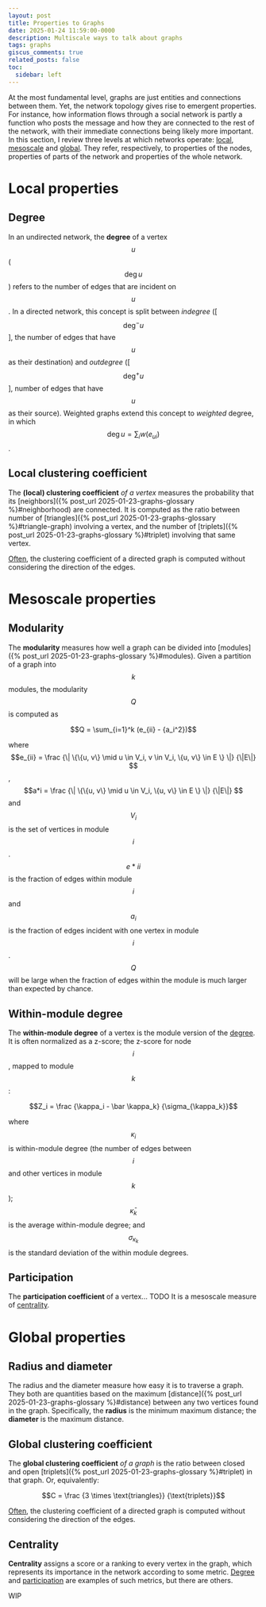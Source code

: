 ```yaml
---
layout: post
title: Properties to Graphs
date: 2025-01-24 11:59:00-0000
description: Multiscale ways to talk about graphs
tags: graphs
giscus_comments: true
related_posts: false
toc:
  sidebar: left
---
```


At the most fundamental level, graphs are just entities and connections between them. Yet, the network topology gives rise to emergent properties. For instance, how information flows through a social network is partly a function who posts the message and how they are connected to the rest of the network, with their immediate connections being likely more important. In this section, I review three levels at which networks operate: [local](#local-properties), [mesoscale](#mesoscale-properties) and [global](#global-properties). They refer, respectively, to properties of the nodes, properties of parts of the network and properties of the whole network.

# Local properties

## Degree

In an undirected network, the **degree** of a vertex $$u$$ ($$\deg u$$) refers to the number of edges that are incident on $$u$$. In a directed network, this concept is split between _indegree_ ([$$\deg^- u$$], the number of edges that have $$u$$ as their destination) and _outdegree_ ([$$\deg^+ u$$], number of edges that have $$u$$ as their source). Weighted graphs extend this concept to _weighted_ degree, in which $$\deg u = \sum_{i} w(e_{ui})$$.

## Local clustering coefficient

The **(local) clustering coefficient** _of a vertex_ measures the probability that its [neighbors]({% post_url 2025-01-23-graphs-glossary %}#neighborhood) are connected. It is computed as the ratio between number of [triangles]({% post_url 2025-01-23-graphs-glossary %}#triangle-graph) involving a vertex, and the number of [triplets]({% post_url 2025-01-23-graphs-glossary %}#triplet) involving that same vertex.

[Often](https://igraph.org/r/doc/transitivity.html), the clustering coefficient of a directed graph is computed without considering the direction of the edges.

# Mesoscale properties

## Modularity

The **modularity** measures how well a graph can be divided into [modules]({% post_url 2025-01-23-graphs-glossary %}#modules). Given a partition of a graph into $$k$$ modules, the modularity $$Q$$ is computed as

$$Q = \sum_{i=1}^k (e_{ii} - {a_i^2})$$

where $$e_{ii} = \frac {\| \{\{u, v\} \mid u \in V_i, v \in V_i, \{u, v\} \in E \} \|} {\|E\|} $$,$$a*i = \frac {\| \{\{u, v\} \mid u \in V_i, \{u, v\} \in E \} \|} {\|E\|} $$ and $$V_i$$ is the set of vertices in module $$i$$. $$e*{ii}$$ is the fraction of edges within module $$i$$ and $$a_i$$ is the fraction of edges incident with one vertex in module $$i$$. $$Q$$ will be large when the fraction of edges within the module is much larger than expected by chance.

## Within-module degree

The **within-module degree** of a vertex is the module version of the [degree](#degree). It is often normalized as a z-score; the z-score for node $$i$$, mapped to module $$k$$:

$$Z_i = \frac {\kappa_i - \bar \kappa_k} {\sigma_{\kappa_k}}$$

where $$\kappa_i$$ is within-module degree (the number of edges between $$i$$ and other vertices in module $$k$$); $$\bar \kappa_k$$ is the average within-module degree; and $$\sigma_{\kappa_k}$$ is the standard deviation of the within module degrees.

## Participation

The **participation coefficient** of a vertex... TODO
It is a mesoscale measure of [centrality](#centrality).

# Global properties

## Radius and diameter

The radius and the diameter measure how easy it is to traverse a graph. They both are quantities based on the maximum [distance]({% post_url 2025-01-23-graphs-glossary %}#distance) between any two vertices found in the graph. Specifically, the **radius** is the minimum maximum distance; the **diameter** is the maximum distance.

## Global clustering coefficient

The **global clustering coefficient** _of a graph_ is the ratio between closed and open [triplets]({% post_url 2025-01-23-graphs-glossary %}#triplet) in that graph. Or, equivalently:

$$C = \frac {3 \times \text{triangles}} {\text{triplets}}$$

[Often](https://igraph.org/r/doc/transitivity.html), the clustering coefficient of a directed graph is computed without considering the direction of the edges.

## Centrality

**Centrality** assigns a score or a ranking to every vertex in the graph, which represents its importance in the network according to some metric. [Degree](#degree) and [participation](#participation) are examples of such metrics, but there are others.

WIP
